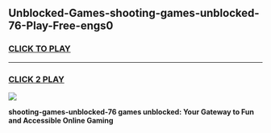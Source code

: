
## Unblocked-Games-shooting-games-unblocked-76-Play-Free-engs0
<h3>
<a href="https://premium76.site?title=shooting-games-unblocked-76&ref=20A">CLICK TO PLAY</a></h3>
<hr>

<h3>
<a href="https://premium76.site?title=shooting-games-unblocked-76&ref=20A">CLICK 2 PLAY</a>
  
</h3>

<a href="https://premium76.site?title=shooting-games-unblocked-76&ref=20A"><img src="https://clearcache.store/games.png"></a>


**shooting-games-unblocked-76 games unblocked: Your Gateway to Fun and Accessible Online Gaming**
